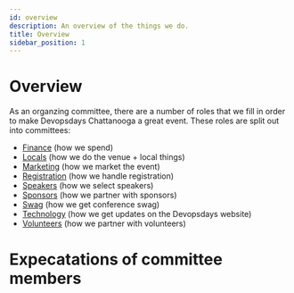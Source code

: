 ```yaml
---
id: overview
description: An overview of the things we do.
title: Overview
sidebar_position: 1
---
```


# Overview

As an organzing committee, there are a number of roles that we fill in order to make Devopsdays Chattanooga a great event. These roles are split out into committees:

* [Finance][finance] (how we spend)
* [Locals][locals] (how we do the venue + local things)
* [Marketing][marketing] (how we market the event)
* [Registration][registration] (how we handle registration)
* [Speakers][speakers] (how we select speakers)
* [Sponsors][sponsors] (how we partner with sponsors)
* [Swag][swag] (how we get conference swag)
* [Technology][technology] (how we get updates on the Devopsdays website)
* [Volunteers][volunteers] (how we partner with volunteers)

# Expecatations of committee members


<!--LINKS-->

[finance]: ./finance-committee
[locals]: ./locals-committee
[marketing]: ./marketing-committee
[registration]: ./registration-committee
[speakers]: ./speaker-committee
[sponsors]: ./sponsor-committee
[swag]: ./swag-committee
[technology]: ./technology-committee
[volunteers]: ./volunteer-committee
